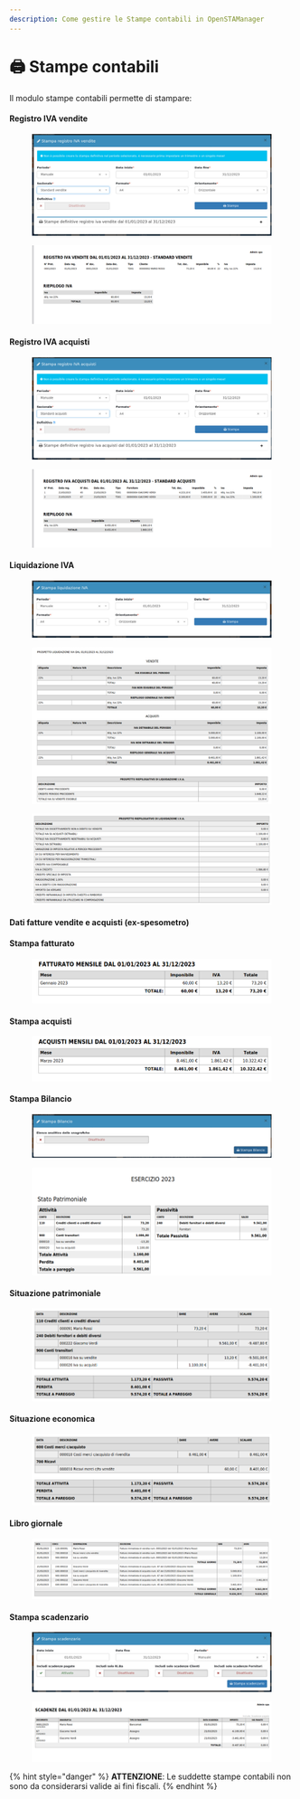 ```yaml
---
description: Come gestire le Stampe contabili in OpenSTAManager
---
```


# 🖨 Stampe contabili

Il modulo stampe contabili permette di stampare:

#### Registro IVA vendite

<figure><img src="../../../.gitbook/assets/immagine (245).png" alt=""><figcaption></figcaption></figure>

<figure><img src="../../../.gitbook/assets/immagine (601).png" alt=""><figcaption></figcaption></figure>

#### Registro IVA acquisti

<figure><img src="../../../.gitbook/assets/immagine (234).png" alt=""><figcaption></figcaption></figure>

<figure><img src="../../../.gitbook/assets/immagine (426).png" alt=""><figcaption></figcaption></figure>

#### Liquidazione IVA

<figure><img src="../../../.gitbook/assets/immagine (240).png" alt=""><figcaption></figcaption></figure>

<figure><img src="../../../.gitbook/assets/immagine (636).png" alt=""><figcaption></figcaption></figure>

<figure><img src="../../../.gitbook/assets/immagine (230).png" alt=""><figcaption></figcaption></figure>

#### Dati fatture vendite e acquisti (ex-spesometro)

#### Stampa fatturato

<figure><img src="../../../.gitbook/assets/immagine (463).png" alt=""><figcaption></figcaption></figure>

#### Stampa acquisti

<figure><img src="../../../.gitbook/assets/immagine (93).png" alt=""><figcaption></figcaption></figure>

#### Stampa Bilancio

<figure><img src="../../../.gitbook/assets/immagine (631).png" alt=""><figcaption></figcaption></figure>

<figure><img src="../../../.gitbook/assets/immagine (246).png" alt=""><figcaption></figcaption></figure>

#### Situazione patrimoniale

<figure><img src="../../../.gitbook/assets/immagine (244).png" alt=""><figcaption></figcaption></figure>

#### Situazione economica

<figure><img src="../../../.gitbook/assets/immagine (627).png" alt=""><figcaption></figcaption></figure>

#### Libro giornale

<figure><img src="../../../.gitbook/assets/immagine (238).png" alt=""><figcaption></figcaption></figure>

#### Stampa scadenzario

<figure><img src="../../../.gitbook/assets/immagine (193).png" alt=""><figcaption></figcaption></figure>

<figure><img src="../../../.gitbook/assets/immagine (236).png" alt=""><figcaption></figcaption></figure>

{% hint style="danger" %}
**ATTENZIONE**: Le suddette stampe contabili non sono da considerarsi valide ai fini fiscali.
{% endhint %}
